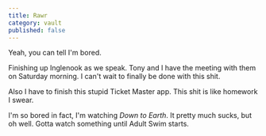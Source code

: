 ```yaml
---
title: Rawr
category: vault
published: false
---
```


Yeah, you can tell I'm bored.

Finishing up Inglenook as we speak. Tony and I have the meeting with them on
Saturday morning. I can't wait to finally be done with this shit.

Also I have to finish this stupid Ticket Master app. This shit is like
homework I swear.

I'm so bored in fact, I'm watching _Down to Earth_. It pretty much sucks, but
oh well. Gotta watch something until Adult Swim starts.

